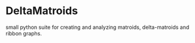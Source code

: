 # DeltaMatroids
small python suite for creating and analyzing matroids, delta-matroids and ribbon graphs.
